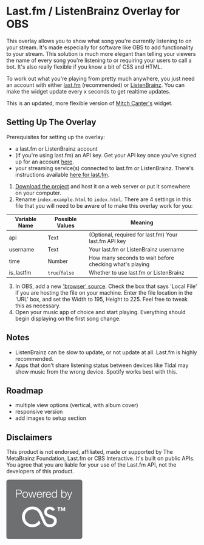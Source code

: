 # Last.fm / ListenBrainz Overlay for OBS

This overlay allows you to show what song you're currently listening to on your stream. It's made especially for software like OBS to add functionality to your stream. This solution is much more elegant than telling your viewers the name of every song you're listening to or requiring your users to call a bot. It's also really flexible if you know a bit of CSS and HTML.

To work out what you're playing from pretty much anywhere, you just need an account with either [last.fm](https://last.fm) (recommended) or [ListenBrainz](https://listenbrainz.org). You can make the widget update every x seconds to get realtime updates.

This is an updated, more flexible version of [Mitch Canter's](https://github.com/thatmitchcanter/twitch-overlay-for-spotify) widget.

## Setting Up The Overlay

Prerequisites for setting up the overlay:
- a last.fm or ListenBrainz account
- (if you're using last.fm) an API key. Get your API key once you've signed up for an account [here](https://www.last.fm/api/account/create).
- your streaming service(s) connected to last.fm or ListenBrainz. There's instructions available [here for last.fm](https://www.last.fm/about/trackmymusic).

1. [Download the project](https://github.com/dylmye/lastfm-overlay/archive/master.zip) and host it on a web server or put it somewhere on your computer.
2. Rename `index.example.html` to `index.html`. There are 4 settings in this file that you will need to be aware of to make this overlay work for you:

| Variable Name | Possible Values | Meaning                                                 |
| ------------- | --------------- | ------------------------------------------------------- |
| api           | Text            | (Optional, required for last.fm) Your last.fm API key   |
| username      | Text            | Your last.fm or ListenBrainz username                   |
| time          | Number          | How many seconds to wait before checking what's playing |
| is_lastfm     | `true`/`false`  | Whether to use last.fm or ListenBrainz                  |
3. In OBS, add a new ['browser' source](https://obsproject.com/wiki/Sources-Guide#browsersource). Check the box that says 'Local File' if you are hosting the file on your machine. Enter the file location in the 'URL' box, and set the Width to 195, Height to 225. Feel free to tweak this as necessary.
4. Open your music app of choice and start playing. Everything should begin displaying on the first song change.

## Notes

* ListenBrainz can be slow to update, or not update at all. Last.fm is highly recommended.
* Apps that don't share listening status between devices like Tidal may show music from the wrong device. Spotify works best with this.

## Roadmap

* multiple view options (vertical, with album cover)
* responsive version
* add images to setup section

## Disclaimers

This product is not endorsed, affiliated, made or supported by The MetaBrainz Foundation, Last.fm or CBS Interactive. It's built on public APIs. You agree that you are liable for your use of the Last.fm API, not the developers of this product.

![Powered by audioscrobbler](powered-by-audioscrobbler.png)
